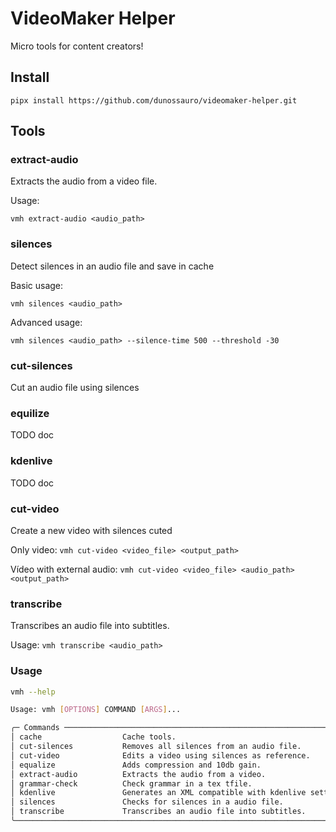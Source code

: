 # VideoMaker Helper

Micro tools for content creators!


## Install

`pipx install https://github.com/dunossauro/videomaker-helper.git`


## Tools

### extract-audio

Extracts the audio from a video file.

Usage:

`vmh extract-audio <audio_path>`

### silences

Detect silences in an audio file and save in cache

Basic usage:

`vmh silences <audio_path>`

Advanced usage:

`vmh silences <audio_path> --silence-time 500 --threshold -30`


### cut-silences

Cut an audio file using silences

### equilize

TODO doc

### kdenlive

TODO doc

### cut-video

Create a new video with silences cuted

Only video:
`vmh cut-video <video_file> <output_path>`

Vídeo with external audio:
`vmh cut-video <video_file> <audio_path> <output_path>`

### transcribe

Transcribes an audio file into subtitles.

Usage:
`vmh transcribe <audio_path>`


### Usage

```bash
vmh --help

Usage: vmh [OPTIONS] COMMAND [ARGS]...

╭─ Commands ──────────────────────────────────────────────────────────────────╮
│ cache                  Cache tools.                                         │
│ cut-silences           Removes all silences from an audio file.             │
│ cut-video              Edits a video using silences as reference.           │
│ equalize               Adds compression and 10db gain.                      │
│ extract-audio          Extracts the audio from a video.                     │
│ grammar-check          Check grammar in a tex tfile.                        │
│ kdenlive               Generates an XML compatible with kdenlive settings.  │
│ silences               Checks for silences in a audio file.                 │
│ transcribe             Transcribes an audio file into subtitles.            │
╰─────────────────────────────────────────────────────────────────────────────╯
```
